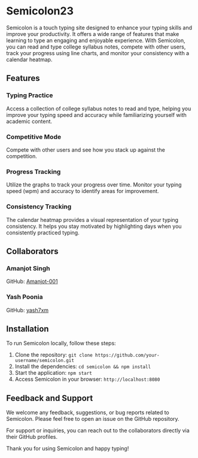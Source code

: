 # Semicolon23

Semicolon is a touch typing site designed to enhance your typing skills and improve your productivity. It offers a wide range of features that make learning to type an engaging and enjoyable experience. With Semicolon, you can read and type college syllabus notes, compete with other users, track your progress using line charts, and monitor your consistency with a calendar heatmap.

## Features

### Typing Practice
Access a collection of college syllabus notes to read and type, helping you improve your typing speed and accuracy while familiarizing yourself with academic content.

### Competitive Mode
Compete with other users and see how you stack up against the competition.

### Progress Tracking
Utilize the graphs to track your progress over time. Monitor your typing speed (wpm) and accuracy to identify areas for improvement.

### Consistency Tracking
The calendar heatmap provides a visual representation of your typing consistency. It helps you stay motivated by highlighting days when you consistently practiced typing.

## Collaborators

### Amanjot Singh
GitHub: [Amanjot-001](https://github.com/Amanjot-001)

### Yash Poonia
GitHub: [yash7xm](https://github.com/yash7xm)

## Installation

To run Semicolon locally, follow these steps:

1. Clone the repository: 
``` git clone https://github.com/your-username/semicolon.git ```
2. Install the dependencies: 
``` cd semicolon && npm install ```
3. Start the application: 
``` npm start ```
4. Access Semicolon in your browser: 
``` http://localhost:8080 ```

## Feedback and Support

We welcome any feedback, suggestions, or bug reports related to Semicolon. Please feel free to open an issue on the GitHub repository.

For support or inquiries, you can reach out to the collaborators directly via their GitHub profiles.

Thank you for using Semicolon and happy typing!
